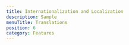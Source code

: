 ```yaml
---
title: Internationalization and Localization
description: Sample
menuTitle: Translations
position: 6
category: Features
---
```


